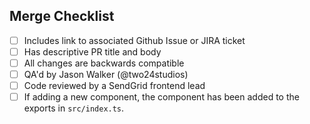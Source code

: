 ## Merge Checklist
<!-- Delete all that do not apply -->
- [ ] Includes link to associated Github Issue or JIRA ticket
- [ ] Has descriptive PR title and body
- [ ] All changes are backwards compatible
- [ ] QA'd by Jason Walker (@two24studios)
- [ ] Code reviewed by a SendGrid frontend lead
- [ ] If adding a new component, the component has been added to the exports in `src/index.ts`.
